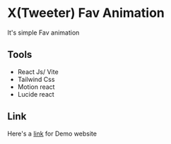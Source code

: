 # X(Tweeter) Fav Animation

It's simple Fav animation
## Tools

- React Js/ Vite
- Tailwind Css
- Motion react
- Lucide react

## Link

Here's a [link]() for Demo website
